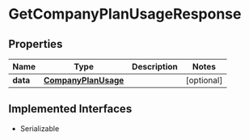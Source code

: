 

# GetCompanyPlanUsageResponse



## Properties

| Name | Type | Description | Notes |
|------------ | ------------- | ------------- | -------------|
|**data** | [**CompanyPlanUsage**](CompanyPlanUsage.md) |  |  [optional] |


## Implemented Interfaces

* Serializable


